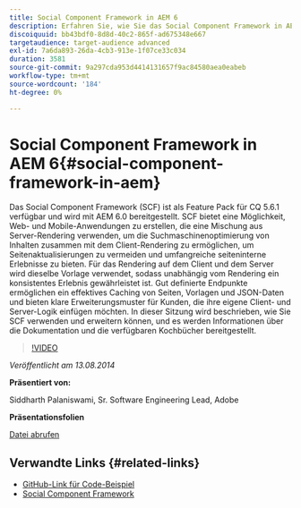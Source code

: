 ```yaml
---
title: Social Component Framework in AEM 6
description: Erfahren Sie, wie Sie das Social Component Framework in AEM 6 verwenden und erweitern. Hier erhalten Sie Informationen zur Dokumentation und zu den verfügbaren Leitfäden.
discoiquuid: bb43bdf0-8d8d-40c2-865f-ad675348e667
targetaudience: target-audience advanced
exl-id: 7a6da893-26da-4cb3-913e-1f07ce33c034
duration: 3581
source-git-commit: 9a297cda953d4414131657f9ac84580aea0eabeb
workflow-type: tm+mt
source-wordcount: '184'
ht-degree: 0%

---
```


# Social Component Framework in AEM 6{#social-component-framework-in-aem}

Das Social Component Framework (SCF) ist als Feature Pack für CQ 5.6.1 verfügbar und wird mit AEM 6.0 bereitgestellt. SCF bietet eine Möglichkeit, Web- und Mobile-Anwendungen zu erstellen, die eine Mischung aus Server-Rendering verwenden, um die Suchmaschinenoptimierung von Inhalten zusammen mit dem Client-Rendering zu ermöglichen, um Seitenaktualisierungen zu vermeiden und umfangreiche seiteninterne Erlebnisse zu bieten. Für das Rendering auf dem Client und dem Server wird dieselbe Vorlage verwendet, sodass unabhängig vom Rendering ein konsistentes Erlebnis gewährleistet ist. Gut definierte Endpunkte ermöglichen ein effektives Caching von Seiten, Vorlagen und JSON-Daten und bieten klare Erweiterungsmuster für Kunden, die ihre eigene Client- und Server-Logik einfügen möchten. In dieser Sitzung wird beschrieben, wie Sie SCF verwenden und erweitern können, und es werden Informationen über die Dokumentation und die verfügbaren Kochbücher bereitgestellt.

>[!VIDEO](https://video.tv.adobe.com/v/19464/?quality=9)

*Veröffentlicht am 13.08.2014*

**Präsentiert von:**

Siddharth Palaniswami, Sr. Software Engineering Lead, Adobe

**Präsentationsfolien**

[Datei abrufen](assets/scf-gems.pdf)

## Verwandte Links {#related-links}

* [GitHub-Link für Code-Beispiel](https://github.com/Adobe-Marketing-Cloud/aem-scf-sample-components-extension)
* [Social Component Framework](https://docs.adobe.com/content/docs/en/aem/6-0/develop/social-communities/scf.html)
